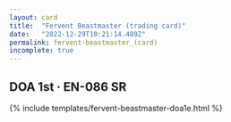 ```yaml
---
layout: card
title:  "Fervent Beastmaster (trading card)"
date:   "2022-12-29T10:21:14.489Z"
permalink: fervent-beastmaster_(card)
incomplete: true
---
```


## DOA 1st &middot; EN-086 SR

{% include templates/fervent-beastmaster-doa1e.html %}
